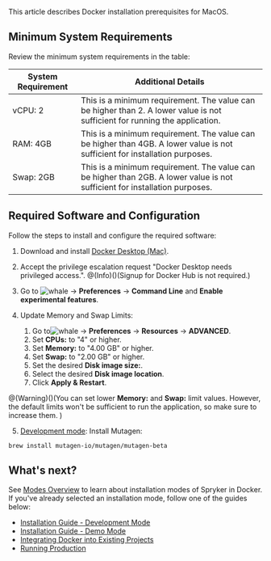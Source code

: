 This article describes Docker installation prerequisites for MacOS.


## Minimum System Requirements

Review the minimum system requirements in the table:

| System Requirement | Additional Details |
| --- | --- |
| vCPU: 2 | This is a minimum requirement. The value can be higher than 2. A lower value is not sufficient for running the application. |
| RAM: 4GB | This is a minimum requirement. The value can be higher than 4GB. A lower value is not sufficient for installation purposes. |
| Swap: 2GB | This is a minimum requirement. The value can be higher than 2GB. A lower value is not sufficient for installation purposes. |


## Required Software and Configuration
Follow the steps to install and configure the required software:
1. Download and install [Docker Desktop (Mac)](https://download.docker.com/mac/stable/Docker.dmg).
2. Accept the privilege escalation request "Docker Desktop needs privileged access.".
@(Info)()(Signup for Docker Hub is not required.)

3. Go to ![whale](https://spryker.s3.eu-central-1.amazonaws.com/docs/Developer+Guide/Installation/Spryker+in+Docker/Docker+Install+Prerequisites+-+MacOS/whale-x.png) → **Preferences**  → **Command Line** and **Enable experimental features**.


4. Update Memory and Swap Limits:

    1. Go to![whale](https://spryker.s3.eu-central-1.amazonaws.com/docs/Developer+Guide/Installation/Spryker+in+Docker/Docker+Install+Prerequisites+-+MacOS/whale-x.png) → **Preferences**  → **Resources** → **ADVANCED**.
    2. Set **CPUs:** to "4" or higher.
    3. Set **Memory:** to "4.00 GB" or higher.
    4. Set **Swap:** to "2.00 GB" or higher.
    5. Set the desired **Disk image size:**.
    6. Select the desired **Disk image location**.
    7. Click **Apply & Restart**.

@(Warning)()(You can set lower **Memory:** and **Swap:** limit values. However, the default limits won't be sufficient to run the application, so make sure to increase them. )

5. [Development mode](https://documentation.spryker.com/docs/modes-overview#development-mode): Install Mutagen:
```shell
brew install mutagen-io/mutagen/mutagen-beta
```

## What's next?
See [Modes Overview](https://documentation.spryker.com/docs/modes-overview) to learn about installation modes of Spryker in Docker.
If you've already selected an installation mode, follow one of the guides below:
* [Installation Guide - Development Mode](https://documentation.spryker.com/docs/installation-guide-development-mode)
* [Installation Guide - Demo Mode](https://documentation.spryker.com/docs/installation-guide-demo-mode)
* [Integrating Docker into Existing Projects](https://documentation.spryker.com/docs/integrating-docker-into-existing-projects)
* [Running Production](https://documentation.spryker.com/docs/running-production)
